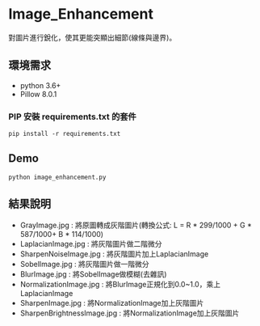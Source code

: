# Image_Enhancement
對圖片進行銳化，使其更能突顯出細節(線條與邊界)。

## 環境需求
- python 3.6+
- Pillow 8.0.1
### PIP 安裝 requirements.txt 的套件
```
pip install -r requirements.txt
```
## Demo
```
python image_enhancement.py
```
## 結果說明
- GrayImage.jpg : 將原圖轉成灰階圖片(轉換公式: L = R * 299/1000 + G * 587/1000+ B * 114/1000)
- LaplacianImage.jpg : 將灰階圖片做二階微分
- SharpenNoiseImage.jpg : 將灰階圖片加上LaplacianImage
- SobelImage.jpg : 將灰階圖片做一階微分
- BlurImage.jpg : 將SobelImage做模糊(去雜訊)
- NormalizationImage.jpg : 將BlurImage正規化到0.0~1.0，乘上LaplacianImage
- SharpenImage.jpg : 將NormalizationImage加上灰階圖片
- SharpenBrightnessImage.jpg : 將NormalizationImage加上灰階圖片
